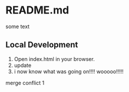 # README.md
some text

## Local Development

1. Open index.html in your browser.
2. update 
3. i now know what was going on!!!! wooooo!!!!!

merge conflict 1
